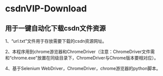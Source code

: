 # csdnVIP-Download
## 用于一键自动化下载csdn文件资源

  1、“url.txt”文件用于存放需要下载的csdn资源网址。
  
  2、本程序用到chrome游览器和ChromeDriver（注意：ChromeDriver文件需和“chrome.exe”放置在同级目录下，ChromeDriver与Chrome版本要相对应）。
  
  4、基于Selenium WebDriver，ChromeDriver，chrome游览器的python脚本。
